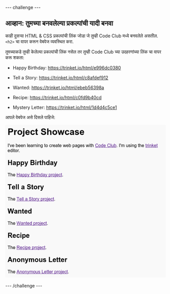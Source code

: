 \--- challenge \---

## आव्हान: तुमच्या बनवलेल्या प्रकल्पांची यादी बनवा

काही दुसऱ्या HTML & CSS प्रकल्पांची लिंक जोडा जे तुम्ही Code Club मध्ये बनवलेले असतील. `<h2>` चा वापर करून वेबपेज व्यवस्थित करा.

तुमच्याकडे तुम्ही केलेल्या प्रकल्पांची लिंक नसेल तर तुम्ही Code Club च्या उदहरणांच्या लिंक चा वापर करू शकता:

+ Happy Birthday: <https://trinket.io/html/e996dc0380>

+ Tell a Story: <https://trinket.io/html/c8afdef912>

+ Wanted: <https://trinket.io/html/ebeb56398a>

+ Recipe: <https://trinket.io/html/c0fd9b40cd>

+ Mystery Letter: <https://trinket.io/html/1d4d4c5ce1>

आपले वेबपेज असे दिसले पाहिजे:

![screenshot](images/showcase-h2-projects.png)

\--- /challenge \---